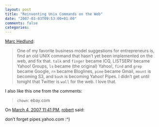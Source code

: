 ```yaml
---
layout: post
title: "Reinventing Unix Commands on the Web"
date: "2007-03-03T09:53:00+01:00"
comments: false
categories: 
---
```


<p><a href="http://radar.oreilly.com/archives/2007/03/sfearthquakes_o.html">Marc Hedlund</a>:</p>

<blockquote>
<p>One of my favorite business model suggestions for entrepreneurs is, find an old UNIX command that hasn&#8217;t yet been implemented on the web, and fix that. <code>talk</code> and <code>finger</code> became ICQ, LISTSERV became Yahoo! Groups, <code>ls</code> became (the original) Yahoo!, <code>find</code> and <code>grep</code> became Google, <code>rn</code> became Bloglines, <code>pine</code> became Gmail, <code>mount</code> is becoming S3, and <code>bash</code> is becoming Yahoo! Pipes. I didn&#8217;t get until tonight that Twitter is <code>wall</code> for the web. I love that.</p>
</blockquote>

<p>I also like this one from the comments:</p>

<blockquote>
<p><code>chown</code>: ebay.com</p>
</blockquote>

<section class="comments">

<div class="comment" id="comment-1200">
On <a href="#comment-1200" title="Permalink to this comment">March  4, 2007 11:41 PM</a>, <a href="http://robertames.com/" title="http://robertames.com/" rel="nofollow">robert</a>
said:
<p>don&#8217;t forget pipes.yahoo.com :^)</p>


</section>

